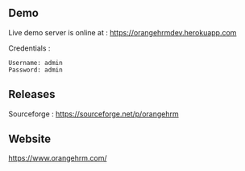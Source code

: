 ## Demo

Live demo server is online at : https://orangehrmdev.herokuapp.com

Credentials : 

    Username: admin
    Password: admin

## Releases

Sourceforge : https://sourceforge.net/p/orangehrm

## Website

https://www.orangehrm.com/